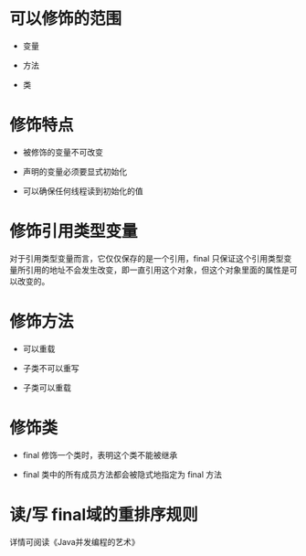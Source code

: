 # 可以修饰的范围

- 变量

- 方法

- 类

# 修饰特点

- 被修饰的变量不可改变

- 声明的变量必须要显式初始化

- 可以确保任何线程读到初始化的值

# 修饰引用类型变量

对于引用类型变量而言，它仅仅保存的是一个引用，final 只保证这个引用类型变量所引用的地址不会发生改变，即一直引用这个对象，但这个对象里面的属性是可以改变的。

# 修饰方法

- 可以重载

- 子类不可以重写

- 子类可以重载

# 修饰类

- final 修饰一个类时，表明这个类不能被继承

- final 类中的所有成员方法都会被隐式地指定为 final 方法

# 读/写 final域的重排序规则

详情可阅读《Java并发编程的艺术》